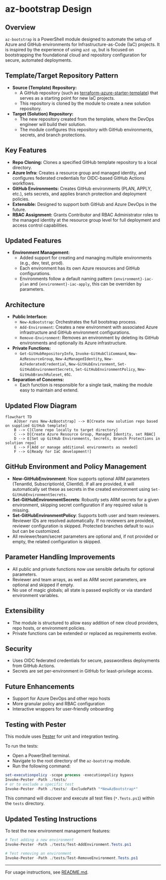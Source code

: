 # az-bootstrap Design

## Overview

`az-bootstrap` is a PowerShell module designed to automate the setup of Azure and GitHub environments for Infrastructure-as-Code (IaC) projects. It is inspired by the experience of using `azd up`, but is focused on bootstrapping the foundational cloud and repository configuration for secure, automated deployments.

## Template/Target Repository Pattern

- **Source (Template) Repository:**
  - A GitHub repository (such as [terraform-azure-starter-template](https://github.com/kewalaka/terraform-azure-starter-template)) that serves as a starting point for new IaC projects.
  - This repository is cloned by the module to create a new solution repository.
- **Target (Solution) Repository:**
  - The new repository created from the template, where the DevOps engineer will build their solution.
  - The module configures this repository with GitHub environments, secrets, and branch protections.

## Key Features

- **Repo Cloning:** Clones a specified GitHub template repository to a local directory.
- **Azure Infra:** Creates a resource group and managed identity, and configures federated credentials for OIDC-based GitHub Actions workflows.
- **GitHub Environments:** Creates GitHub environments (PLAN, APPLY, etc.), sets secrets, and applies branch protection and deployment policies.
- **Extensible:** Designed to support both GitHub and Azure DevOps in the future.
- **RBAC Assignment:** Grants Contributor and RBAC Administrator roles to the managed identity at the resource group level for full deployment and access control capabilities.

## Updated Features

- **Environment Management:**
  - Added support for creating and managing multiple environments (e.g., dev, test, prod).
  - Each environment has its own Azure resources and GitHub configurations.
  - Environments follow a default naming pattern `{environment}-iac-plan` and `{environment}-iac-apply`, this can be overriden by parameters.

## Architecture

- **Public Interface:**
  - `New-AzBootstrap`: Orchestrates the full bootstrap process.
  - `Add-Environment`: Creates a new environment with associated Azure infrastructure and GitHub environment configurations.
  - `Remove-Environment`: Removes an environment by deleting its GitHub environments and optionally its Azure infrastructure.
- **Private Functions:**
  - `Get-GitHubRepositoryInfo`, `Invoke-GitHubCliCommand`, `New-AzResourceGroup`, `New-AzManagedIdentity`, `New-AzFederatedCredential`, `New-GitHubEnvironment`, `Set-GitHubEnvironmentSecrets`, `Set-GitHubEnvironmentPolicy`, `New-GitHubBranchRuleset`, etc.
- **Separation of Concerns:**
  - Each function is responsible for a single task, making the module easy to maintain and extend.

## Updated Flow Diagram

```mermaid
flowchart TD
    A[User runs New-AzBootstrap] --> B[Create new solution repo based on supplied GitHub template]
    B --> C[Clone repo locally to target directory]
    C --> D[Create Azure Resource Group, Managed Identity, set RBAC]
    D --> E[Set up GitHub Environments, Secrets, Branch Protections in solution repo]
    E --> F[Add or manage additional environments as needed]
    F --> G[Ready for IaC development!]
```

## GitHub Environment and Policy Management

- **New-GitHubEnvironment**: Now supports optional ARM parameters (TenantId, SubscriptionId, ClientId). If all are provided, it will automatically set these as secrets in the created environment using `Set-GitHubEnvironmentSecrets`.
- **Set-GitHubEnvironmentSecrets**: Robustly sets ARM secrets for a given environment, skipping secret configuration if any required value is missing.
- **Set-GitHubEnvironmentPolicy**: Supports both user and team reviewers. Reviewer IDs are resolved automatically. If no reviewers are provided, reviewer configuration is skipped. Protected branches default to `main` but can be customized.
- All reviewer/team/secret parameters are optional and, if not provided or empty, the related configuration is skipped.

## Parameter Handling Improvements

- All public and private functions now use sensible defaults for optional parameters.
- Reviewer and team arrays, as well as ARM secret parameters, are optional and skipped if empty.
- No use of magic globals; all state is passed explicitly or via standard environment variables.

## Extensibility

- The module is structured to allow easy addition of new cloud providers, repo hosts, or environment policies.
- Private functions can be extended or replaced as requirements evolve.

## Security

- Uses OIDC federated credentials for secure, passwordless deployments from GitHub Actions.
- Secrets are set per-environment in GitHub for least-privilege access.

## Future Enhancements

- Support for Azure DevOps and other repo hosts
- More granular policy and RBAC configuration
- Interactive wrappers for user-friendly onboarding

## Testing with Pester

This module uses [Pester](https://pester.dev/) for unit and integration testing.

To run the tests:

- Open a PowerShell terminal.
- Navigate to the root directory of the `az-bootstrap` module.
- Run the following command:

```powershell
set-executionpolicy -scope process -executionpolicy bypass
Invoke-Pester -Path ./tests/
# or to exclude a specific test
Invoke-Pester -Path ./tests/ -ExcludePath "*NewAzBootstrap*"
```

This command will discover and execute all test files (`*.Tests.ps1`) within the `tests` directory.

## Updated Testing Instructions

To test the new environment management features:

```powershell
# Test adding a new environment
Invoke-Pester -Path ./tests/Test-AddEnvironment.Tests.ps1

# Test removing an environment
Invoke-Pester -Path ./tests/Test-RemoveEnvironment.Tests.ps1
```

---

For usage instructions, see [README.md](./README.md).
